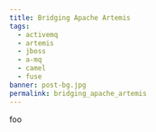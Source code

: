 ```yaml
---
title: Bridging Apache Artemis
tags:
  - activemq
  - artemis
  - jboss
  - a-mq
  - camel
  - fuse
banner: post-bg.jpg
permalink: bridging_apache_artemis
---
```


foo<!-- more -->
